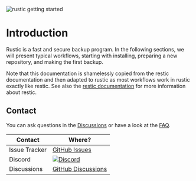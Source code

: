 ![rustic getting started](https://media.githubusercontent.com/media/rustic-rs/docs/main/assets/readme_header.png)

# Introduction

Rustic is a fast and secure backup program. In the following sections, we will
present typical workflows, starting with installing, preparing a new repository,
and making the first backup.

Note that this documentation is shamelessly copied from the restic documentation
and then adapted to rustic as most workflows work in rustic exactly like restic.
See also the [restic documentation](https://restic.readthedocs.io) for more
information about restic.

## Contact

You can ask questions in the
[Discussions](https://github.com/rustic-rs/rustic/discussions) or have a look at
the [FAQ](./FAQ.md).

| Contact       | Where?                                                                                                          |
| ------------- | --------------------------------------------------------------------------------------------------------------- |
| Issue Tracker | [GitHub Issues](https://github.com/rustic-rs/rustic/issues)                                                     |
| Discord       | [![Discord](https://dcbadge.vercel.app/api/server/WRUWENZnzQ?style=flat-square)](https://discord.gg/WRUWENZnzQ) |
| Discussions   | [GitHub Discussions](https://github.com/rustic-rs/rustic/discussions)                                           |
